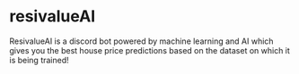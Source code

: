 # resivalueAI
ResivalueAI is a discord bot powered by machine learning and AI which gives you the best house price predictions based on the dataset on which it is being trained! 
